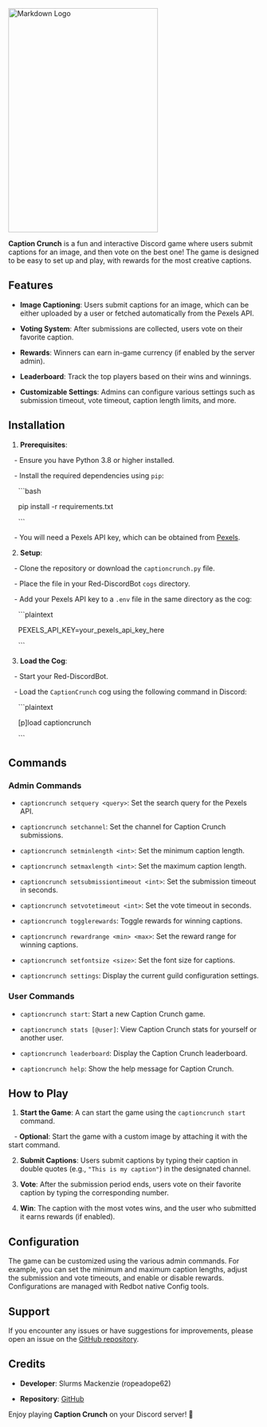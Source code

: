   
<img src="https://i.ibb.co/y4WCcbB/caption-crunch.png" alt="Markdown Logo" width="300" height="450">
  

**Caption Crunch** is a fun and interactive Discord game where users submit captions for an image, and then vote on the best one! The game is designed to be easy to set up and play, with rewards for the most creative captions.

## Features
  
- **Image Captioning**: Users submit captions for an image, which can be either uploaded by a user or fetched automatically from the Pexels API.

- **Voting System**: After submissions are collected, users vote on their favorite caption.

- **Rewards**: Winners can earn in-game currency (if enabled by the server admin).

- **Leaderboard**: Track the top players based on their wins and winnings.

- **Customizable Settings**: Admins can configure various settings such as submission timeout, vote timeout, caption length limits, and more.

## Installation

  
1. **Prerequisites**:

   - Ensure you have Python 3.8 or higher installed.

   - Install the required dependencies using `pip`:

     ```bash

     pip install -r requirements.txt

     ```

   - You will need a Pexels API key, which can be obtained from [Pexels](https://www.pexels.com/api/).

2. **Setup**:

   - Clone the repository or download the `captioncrunch.py` file.

   - Place the file in your Red-DiscordBot `cogs` directory.

   - Add your Pexels API key to a `.env` file in the same directory as the cog:

     ```plaintext

     PEXELS_API_KEY=your_pexels_api_key_here

     ```


3. **Load the Cog**:

   - Start your Red-DiscordBot.

   - Load the `CaptionCrunch` cog using the following command in Discord:

     ```plaintext

     [p]load captioncrunch

     ```

## Commands

### Admin Commands


- `captioncrunch setquery <query>`: Set the search query for the Pexels API.

- `captioncrunch setchannel`: Set the channel for Caption Crunch submissions.

- `captioncrunch setminlength <int>`: Set the minimum caption length.

- `captioncrunch setmaxlength <int>`: Set the maximum caption length.

- `captioncrunch setsubmissiontimeout <int>`: Set the submission timeout in seconds.

- `captioncrunch setvotetimeout <int>`: Set the vote timeout in seconds.

- `captioncrunch togglerewards`: Toggle rewards for winning captions.

- `captioncrunch rewardrange <min> <max>`: Set the reward range for winning captions.

- `captioncrunch setfontsize <size>`: Set the font size for captions.

- `captioncrunch settings`: Display the current guild configuration settings.

### User Commands

- `captioncrunch start`: Start a new Caption Crunch game.

- `captioncrunch stats [@user]`: View Caption Crunch stats for yourself or another user.

- `captioncrunch leaderboard`: Display the Caption Crunch leaderboard.

- `captioncrunch help`: Show the help message for Caption Crunch.

## How to Play

1. **Start the Game**: A can start the game using the `captioncrunch start` command.

   - **Optional**: Start the game with a custom image by attaching it with the start command.

2. **Submit Captions**: Users submit captions by typing their caption in double quotes (e.g., `"This is my caption"`) in the designated channel.

3. **Vote**: After the submission period ends, users vote on their favorite caption by typing the corresponding number.

4. **Win**: The caption with the most votes wins, and the user who submitted it earns rewards (if enabled).

## Configuration
  
The game can be customized using the various admin commands. For example, you can set the minimum and maximum caption lengths, adjust the submission and vote timeouts, and enable or disable rewards. Configurations are managed with Redbot native Config tools. 
## Support

If you encounter any issues or have suggestions for improvements, please open an issue on the [GitHub repository](https://github.com/ropeadope62/discordcogs).
## Credits

- **Developer**: Slurms Mackenzie (ropeadope62)

- **Repository**: [GitHub](https://github.com/ropeadope62/discordcogs)
  
Enjoy playing **Caption Crunch** on your Discord server! 🎉